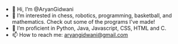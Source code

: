 - 👋 Hi, I’m @AryanGidwani
- 👀 I’m interested in chess, robotics, programming, basketball, and mathematics. Check out some of the programs I've made!
- 🌱 I’m proficient in Python, Java, Javascript, CSS, HTML and C. 
- 📫 How to reach me: aryangidwani@gmail.com
<!---
AryanGidwani/AryanGidwani is a ✨ special ✨ repository because its `README.md` (this file) appears on your GitHub profile.
You can click the Preview link to take a look at your changes.
--->
